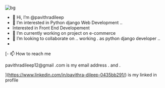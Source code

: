 ![bg](https://github.com/pavithradileep/pavithradileep/assets/137876673/0bf8fef9-3b92-4df5-a66c-195b2e435298)




- 👋 Hi, I’m @pavithradileep
- 👀 I’m interested in  Python django Web Development ..
- Interested in Front End Developement
- 🌱 I’m currently  working on project on  e-commerce
- 💞️ I’m looking to collaborate on .. working .  as python django  developer ..
- 
 [- 📫 How to reach me

 pavithradileep12@gmail .com  is  my email address . and .

](https://www.linkedin.com/in/pavithra-dileep-0435bb291/)
is my linked in profile

